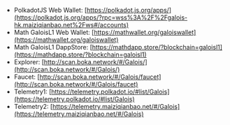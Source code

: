- PolkadotJS Web Wallet: [https://polkadot.js.org/apps/](https://polkadot.js.org/apps/?rpc=wss%3A%2F%2Fgalois-hk.maiziqianbao.net%2Fws#/accounts)
- Math GaloisL1 Web Wallet: [https://mathwallet.org/galoiswallet](https://mathwallet.org/galoiswallet)
- Math GaloisL1 DappStore: [https://mathdapp.store/?blockchain=galoisl1](https://mathdapp.store/?blockchain=galoisl1)
- Explorer: [http://scan.boka.network/#/Galois/](http://scan.boka.network/#/Galois/)
- Faucet: [http://scan.boka.network/#/Galois/faucet](http://scan.boka.network/#/Galois/faucet)
- Telemetry1: [https://telemetry.polkadot.io/#list/Galois](https://telemetry.polkadot.io/#list/Galois)
- Telemetry2: [https://telemetry.maiziqianbao.net/#/Galois](https://telemetry.maiziqianbao.net/#/Galois)

